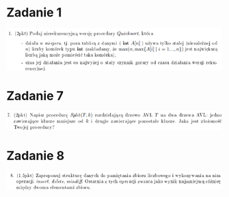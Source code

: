 # Zadanie 1

![alt text](images/6_1.png)

# Zadanie 7

![alt text](images/6_7.png)

# Zadanie 8

![alt text](images/6_8.png)
